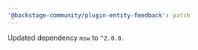 ```yaml
---
'@backstage-community/plugin-entity-feedback': patch
---
```


Updated dependency `msw` to `^2.0.0`.
